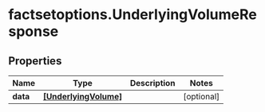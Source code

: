 # factsetoptions.UnderlyingVolumeResponse

## Properties

Name | Type | Description | Notes
------------ | ------------- | ------------- | -------------
**data** | [**[UnderlyingVolume]**](UnderlyingVolume.md) |  | [optional] 


